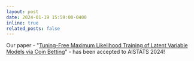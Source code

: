 ```yaml
---
layout: post
date: 2024-01-19 15:59:00-0400
inline: true
related_posts: false
---
```


Our paper - "[Tuning-Free Maximum Likelihood Training of Latent Variable Models via Coin Betting](https://proceedings.mlr.press/v238/sharrock24a.html)" - has been accepted to AISTATS 2024!

